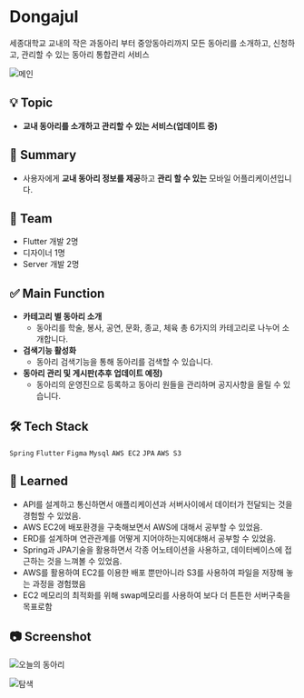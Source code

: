 # Dongajul
세종대학교 교내의 작은 과동아리 부터 중앙동아리까지 모든 동아리를 소개하고, 신청하고, 관리할 수 있는 동아리 통합관리 서비스

![메인](https://github.com/hoyeonyy/FitQuest/assets/114469256/40aaf8f2-46e6-4588-9aea-c3d1ffdd2090)

## 💡 Topic

- **교내 동아리를 소개하고 관리할 수 있는 서비스(업데이트 중)**

## 📝 Summary

- 사용자에게 **교내 동아리 정보를 제공**하고 **관리 할 수 있는** 모바일 어플리케이션입니다. 

## 👥 Team

- Flutter 개발 2명
- 디자이너 1명
- Server 개발 2명

## ✅ Main Function

- **카테고리 별 동아리 소개**
    - 동아리를 학술, 봉사, 공연, 문화, 종교, 체육 총 6가지의 카테고리로 나누어 소개합니다.
- **검색기능 활성화**
    - 동아리 검색기능을 통해 동아리를 검색할 수 있습니다.
- **동아리 관리 및 게시판(추후 업데이트 예정)**
    - 동아리의 운영진으로 등록하고 동아리 원들을 관리하며 공지사항을 올릴 수 있습니다.

## 🛠️ Tech Stack

 `Spring`  `Flutter` `Figma`  `Mysql` `AWS EC2` `JPA` `AWS S3`

## 🤔 Learned

- API를 설계하고 통신하면서 애플리케이션과 서버사이에서 데이터가 전달되는 것을 경험할 수 있었음.
- AWS EC2에 배포환경을 구축해보면서 AWS에 대해서 공부할 수 있었음.
- ERD를 설계하며 연관관계를 어떻게 지어야하는지에대해서 공부할 수 있었음.
- Spring과 JPA기술을 활용하면서 각종 어노테이션을 사용하고, 데이터베이스에 접근하는 것을 느껴볼 수 있었음.
- AWS를 활용하여 EC2를 이용한 배포 뿐만아니라 S3를 사용하여 파일을 저장해 놓는 과정을 경험했음
- EC2 메모리의 최적화를 위해 swap메모리를 사용하여 보다 더 튼튼한 서버구축을 목표로함

## 📷 Screenshot

![오늘의 동아리](https://github.com/hoyeonyy/FitQuest/assets/114469256/23342b97-d555-4718-9119-f02b1907a1cb)

![탐색](https://github.com/hoyeonyy/FitQuest/assets/114469256/54c77c3b-3e87-4717-8602-cf38b797072e)
